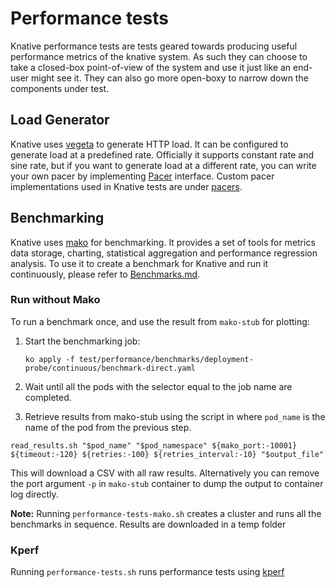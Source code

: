# Performance tests

Knative performance tests are tests geared towards producing useful performance
metrics of the knative system. As such they can choose to take a closed-box
point-of-view of the system and use it just like an end-user might see it. They
can also go more open-boxy to narrow down the components under test.

## Load Generator

Knative uses [vegeta](https://github.com/tsenart/vegeta/) to generate HTTP load.
It can be configured to generate load at a predefined rate. Officially it
supports constant rate and sine rate, but if you want to generate load at a
different rate, you can write your own pacer by implementing
[Pacer](https://github.com/tsenart/vegeta/blob/e04d9c0df8177e8633bff4afe7b39c2f3a9e7dea/lib/pacer.go#L10)
interface. Custom pacer implementations used in Knative tests are under
[pacers](https://github.com/knative/pkg/tree/main/test/vegeta/pacers).

## Benchmarking

Knative uses [mako](https://github.com/google/mako) for benchmarking. It
provides a set of tools for metrics data storage, charting, statistical
aggregation and performance regression analysis. To use it to create a benchmark
for Knative and run it continuously, please refer to
[Benchmarks.md](https://github.com/knative/serving/blob/main/test/performance/Benchmarks.md).

### Run without Mako

To run a benchmark once, and use the result from `mako-stub` for plotting:

1. Start the benchmarking job:

   `ko apply -f test/performance/benchmarks/deployment-probe/continuous/benchmark-direct.yaml`

1. Wait until all the pods with the selector equal to the job name are completed.

1. Retrieve results from mako-stub using the script in where `pod_name` is the name of the pod from the previous step.

  `read_results.sh "$pod_name" "$pod_namespace" ${mako_port:-10001} ${timeout:-120} ${retries:-100} ${retries_interval:-10} "$output_file"`

   This will download a CSV with all raw results. Alternatively you can remove
   the port argument `-p` in `mako-stub` container to dump the output to
   container log directly.

**Note:** Running `performance-tests-mako.sh` creates a cluster and runs all the benchmarks in sequence. Results are downloaded in a temp folder

### Kperf

Running `performance-tests.sh` runs performance tests using [kperf](https://github.com/knative-sandbox/kperf)
